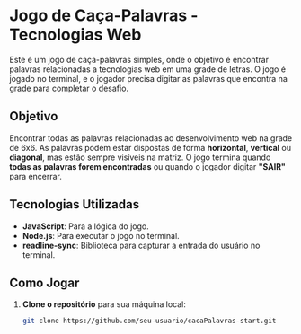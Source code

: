 # Jogo de Caça-Palavras - Tecnologias Web

Este é um jogo de caça-palavras simples, onde o objetivo é encontrar palavras relacionadas a tecnologias web em uma grade de letras. O jogo é jogado no terminal, e o jogador precisa digitar as palavras que encontra na grade para completar o desafio.

## Objetivo

Encontrar todas as palavras relacionadas ao desenvolvimento web na grade de 6x6. As palavras podem estar dispostas de forma **horizontal**, **vertical** ou **diagonal**, mas estão sempre visíveis na matriz. O jogo termina quando **todas as palavras forem encontradas** ou quando o jogador digitar **"SAIR"** para encerrar.

## Tecnologias Utilizadas

- **JavaScript**: Para a lógica do jogo.
- **Node.js**: Para executar o jogo no terminal.
- **readline-sync**: Biblioteca para capturar a entrada do usuário no terminal.

## Como Jogar

1. **Clone o repositório** para sua máquina local:

   ```bash
   git clone https://github.com/seu-usuario/cacaPalavras-start.git


  </div>

</body>
</html>


